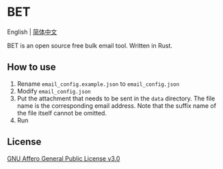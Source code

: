 # BET

English | [简体中文](README.zh_CN.md)

BET is an open source free bulk email tool. Written in Rust.

## How to use

1. Rename `email_config.example.json` to `email_config.json`
2. Modify `email_config.json`
3. Put the attachment that needs to be sent in the `data` directory. The file name is the corresponding email address. Note that the suffix name of the file itself cannot be omitted.
4. Run

## License

[GNU Affero General Public License v3.0](https://choosealicense.com/licenses/agpl-3.0/)

